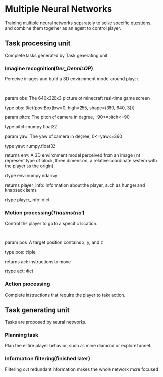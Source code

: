 # Multiple Neural Networks
Training multiple neural networks separately to solve specific questions, and combine them together as an agent to control player.
## Task processing unit
Complete tasks generated by Task generating unit.
### Imagine recognition(_Der_DennisOP_)
Perceive images and build a 3D environment model around player.

&emsp;

param obs: The 640x320x3 picture of minecraft real-time game screen

type obs: Dict(pov:Box(low=0, high=255, shape=(360, 640, 3)))

param pitch: The pitch of camera in degree, -90<=pitch<=90

type pitch: numpy.float32

param yaw: The yaw of camera in degree, 0<=yaw<=360

type yaw: numpy.float32

returns env: A 3D environment model perceived from an image (int represent type of block, three dimension, a relative coordinate system with the player as the origin)

rtype env: numpy.ndarray

returns player_info: Information about the player, such as hunger and knapsack items

rtype player_info: dict
### Motion processing(_Thaumstrial_)
Control the player to go to a specific location.

&emsp;

param pos: A target position contains x, y, and z

type pos: triple

returns act: instructions to move

rtype act: dict

### Action processing
Complete instructions that require the player to take action.
## Task generating unit
Tasks are proposed by neural networks.
### Planning task
Plan the entire player behavior, such as mine diamond or explore tunnel.
### Information filtering(finished later)
Filtering out redundant information makes the whole network more focused
